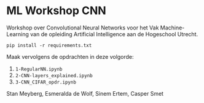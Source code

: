 # ML Workshop CNN

Workshop over Convolutional Neural Networks voor het Vak Machine-Learning van de opleiding Artificial Intelligence aan de Hogeschool Utrecht.


`pip install -r requirements.txt`

Maak vervolgens de opdrachten in deze volgorde:
1. `1-RegularNN.ipynb`
2. `2-CNN-layers_explained.ipynb`
3. `3-CNN_CIFAR_opdr.ipynb`


Stan Meyberg, Esmeralda de Wolf, Sinem Ertem, Casper Smet
